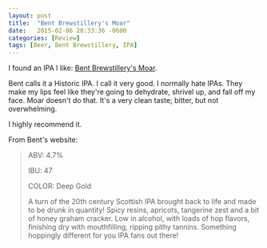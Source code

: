 ```yaml
---
layout: post
title:  "Bent Brewstillery's Moar"
date:   2015-02-06 20:33:36 -0600
categories: [Review]
tags: [Beer, Bent Brewstillery, IPA]
---
```


I found an IPA I like: [Bent Brewstillery's Moar](http://www.bentbrewstillery.com/).

Bent calls it a Historic IPA. I call it very good. I normally hate IPAs. They make my lips feel like they're going to dehydrate, shrivel up, and fall off my face. Moar doesn't do that. It's a very clean taste; bitter, but not overwhelming.

I highly recommend it.

From Bent's website:
> ABV: 4.7%
>
> IBU: 47
>
> COLOR: Deep Gold
>
> A turn of the 20th century Scottish IPA brought back to life and made to be drunk in quantity! Spicy resins, apricots, tangerine zest and a bit of honey graham cracker. Low in alcohol, with loads of hop flavors, finishing dry with mouthfilling, ripping pithy tannins. Something hoppingly different for you IPA fans out there!
